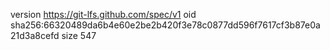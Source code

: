 version https://git-lfs.github.com/spec/v1
oid sha256:66320489da6b4e60e2be2b420f3e78c0877dd596f7617cf3b87e0a21d3a8cefd
size 547
